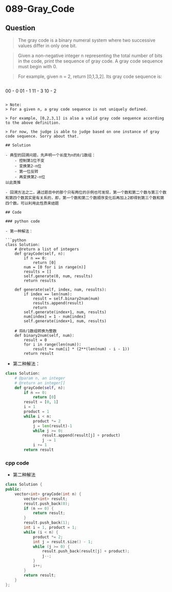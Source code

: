 # 089-Gray_Code

## Question
> The gray code is a binary numeral system where two successive values differ in only one bit.

> Given a non-negative integer n representing the total number of bits in the code, print the sequence of gray code. A gray code sequence must begin with 0.

> For example, given n = 2, return [0,1,3,2]. Its gray code sequence is:

>```
00 - 0
01 - 1
11 - 3
10 - 2
```

> Note:
> For a given n, a gray code sequence is not uniquely defined.

> For example, [0,2,3,1] is also a valid gray code sequence according to the above definition.

> For now, the judge is able to judge based on one instance of gray code sequence. Sorry about that.

## Solution

- 典型的回溯问题，先声明一个长度为n的0/1数组：
	- 控制第1位不变
	- 变换第2-n位
	- 第一位反转
	- 再变换第2-n位
以此类推

- 回溯方法之二，通过题目中的那个只有两位的示例也可发现，第一个数和第二个数与第三个数和第四个数其实是有关系的，即，第一个数和第二个数顺序变化后再加上2即得到第三个数和第四个数。可以利用此性质来结题

## Code

### python code

- 第一种解法：

```python
class Solution:
    # @return a list of integers
	def grayCode(self, n):
		if n == 0:
			return [0]
		num = [0 for i in range(n)]
		results = []
		self.generate(0, num, results)
		return results
	
	def generate(self, index, num, results):
		if index == len(num):
			result = self.binary2num(num)
			results.append(result)
			return
		self.generate(index+1, num, results)
		num[index] = 1 - num[index]
		self.generate(index+1, num, results)
	
	# 将0/1数组转换为整数
	def binary2num(self, num):
		result = 0
		for i in range(len(num)):
			result += num[i] * (2**(len(num) - i - 1))
		return result
```

- 第二种解法：

```python
class Solution:
    # @param n, an integer
    # @return an integer[]
    def grayCode(self, n):
        if n == 0:
            return [0]
        result = [0, 1]
        i = 1
        product = 1
        while i < n:
            product *= 2
            j = len(result)-1
            while j >= 0:
                result.append(result[j] + product)
                j -= 1
            i += 1
        return result
```

### cpp code

- 第二种解法

```cpp
class Solution {
public:
    vector<int> grayCode(int n) {
        vector<int> result;
        result.push_back(0);
        if (n == 0) {
            return result;
        }
        result.push_back(1);
        int i = 1, product = 1;
        while (i < n) {
            product *= 2;
            int j = result.size() - 1;
            while (j >= 0) {
                result.push_back(result[j] + product);
                j--;
            }
            i++;
        }
        return result;
    }
};
```



